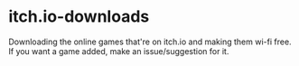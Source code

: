 # itch.io-downloads
Downloading the online games that're on itch.io and making them wi-fi free.
If you want a game added, make an issue/suggestion for it.
